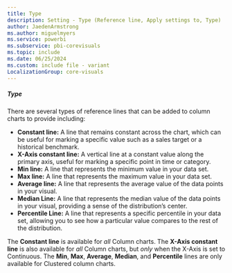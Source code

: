 ```yaml
---
title: Type
description: Setting - Type (Reference line, Apply settings to, Type)
author: JaedenArmstrong
ms.author: miguelmyers
ms.service: powerbi
ms.subservice: pbi-corevisuals
ms.topic: include
ms.date: 06/25/2024
ms.custom: include file - variant
LocalizationGroup: core-visuals
---
```


##### Type

There are several types of reference lines that can be added to column charts to provide including:

- **Constant line:** A line that remains constant across the chart, which can be useful for marking a specific value such as a sales target or a historical benchmark.
- **X-Axis constant line:** A vertical line at a constant value along the primary axis, useful for marking a specific point in time or category.
- **Min line:** A line that represents the minimum value in your data set.
- **Max line:** A line that represents the maximum value in your data set.
- **Average line:** A line that represents the average value of the data points in your visual.
- **Median Line:** A line that represents the median value of the data points in your visual, providing a sense of the distribution’s center.
- **Percentile Line:** A line that represents a specific percentile in your data set, allowing you to see how a particular value compares to the rest of the distribution.

The **Constant line** is available for *all* Column charts. The **X-Axis constant line** is also available for *all* Column charts, but *only* when the X-Axis is set to Continuous. The **Min**, **Max**, **Average**, **Median**, and **Percentile** lines are only available for Clustered column charts.
